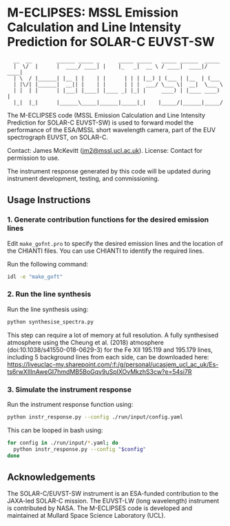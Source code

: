# M-ECLIPSES: MSSL Emission Calculation and Line Intensity Prediction for SOLAR-C EUVST-SW

```
  __  __        ______ _____ _      _____ _____   _____ ______  _____ 
  |  \/  |      |  ____/ ____| |    |_   _|  __ \ / ____|  ____|/ ____|
  | \  / |______| |__ | |    | |      | | | |__) | (___ | |__  | (___  
  | |\/| |______|  __|| |    | |      | | |  ___/ \___ \|  __|  \___ \ 
  | |  | |      | |___| |____| |____ _| |_| |     ____) | |____ ____) |
  |_|  |_|      |______\_____|______|_____|_|    |_____/|______|_____/ 
```

The M-ECLIPSES code (MSSL Emission Calculation and Line Intensity Prediction for SOLAR-C EUVST-SW) is used to forward model the performance of the ESA/MSSL short wavelength camera, part of the EUV spectrograph EUVST, on SOLAR-C.

Contact: James McKevitt (jm2@mssl.ucl.ac.uk). License: Contact for permission to use.

The instrument response generated by this code will be updated during instrument development, testing, and commissioning.

## Usage Instructions

### 1. Generate contribution functions for the desired emission lines

Edit `make_gofnt.pro` to specify the desired emission lines and the location of the CHIANTI files. You can use CHIANTI to identify the required lines.

Run the following command:
```bash
idl -e "make_goft"
```

### 2. Run the line synthesis

Run the line synthesis using:
```bash
python synthesise_spectra.py
```

This step can require a lot of memory at full resolution. A fully synthesised atmosphere using the Cheung et al. (2018) atmosphere (doi:10.1038/s41550-018-0629-3) for the Fe XII 195.119 and 195.179 lines, including 5 background lines from each side, can be downloaded here: https://liveuclac-my.sharepoint.com/:f:/g/personal/ucasjem_ucl_ac_uk/Es-ts6rwXIlInAweGI7hmdMB5BoGqv9uSpIXOvMkzhS3cw?e=54si7R

### 3. Simulate the instrument response

Run the instrument response function using:
```bash
python instr_response.py --config ./run/input/config.yaml
```

This can be looped in bash using:
```bash
for config in ./run/input/*.yaml; do
  python instr_response.py --config "$config"
done
```

## Acknowledgements

The SOLAR-C/EUVST-SW instrument is an ESA-funded contribution to the JAXA-led SOLAR-C mission. The EUVST-LW (long wavelength) instrument is contributed by NASA. The M-ECLIPSES code is developed and maintained at Mullard Space Science Laboratory (UCL).
